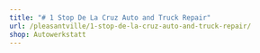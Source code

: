 ```yaml
---
title: "# 1 Stop De La Cruz Auto and Truck Repair"
url: /pleasantville/1-stop-de-la-cruz-auto-and-truck-repair/
shop: Autowerkstatt
---
```

